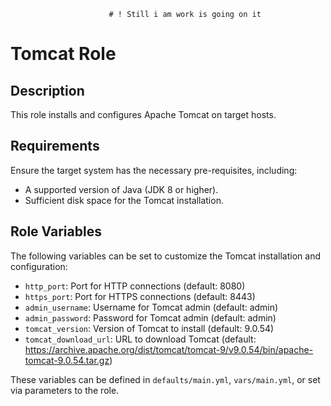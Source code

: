 
                          # ! Still i am work is going on it
# Tomcat Role

## Description

This role installs and configures Apache Tomcat on target hosts.

## Requirements

Ensure the target system has the necessary pre-requisites, including:
- A supported version of Java (JDK 8 or higher).
- Sufficient disk space for the Tomcat installation.

## Role Variables

The following variables can be set to customize the Tomcat installation and configuration:

- `http_port`: Port for HTTP connections (default: 8080)
- `https_port`: Port for HTTPS connections (default: 8443)
- `admin_username`: Username for Tomcat admin (default: admin)
- `admin_password`: Password for Tomcat admin (default: admin)
- `tomcat_version`: Version of Tomcat to install (default: 9.0.54)
- `tomcat_download_url`: URL to download Tomcat (default: https://archive.apache.org/dist/tomcat/tomcat-9/v9.0.54/bin/apache-tomcat-9.0.54.tar.gz)

These variables can be defined in `defaults/main.yml`, `vars/main.yml`, or set via parameters to the role.


